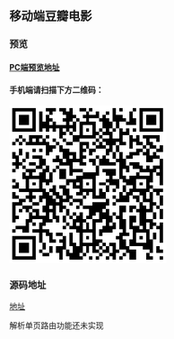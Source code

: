 ## 移动端豆瓣电影
### 预览
#### [PC端预览地址](https://jiangxin0816.github.io/mobile-douban-movie/index.html)
#### 手机端请扫描下方二维码：
![微信扫描](./preview.png) 
### 源码地址
[地址](./src)

解析单页路由功能还未实现
